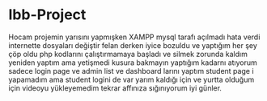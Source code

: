 # Ibb-Project
Hocam projemin yarısını yapmışken XAMPP mysql tarafı açılmadı hata verdi internette dosyaları değiştir felan derken iyice bozuldu ve yaptığım her şey çöp oldu php kodlarını çalıştırmamaya başladı ve silmek zorunda kaldım yeniden yaptım ama yetişmedi kusura bakmayın yaptığım kadarnı atıyorum sadece login page ve admin list ve dashboard larını yaptım student page i yapamadım ama student logini de var yarım kaldığı için ve yurtta olduğum için videoyu yükleyemedim tekrar affınıza sığınıyorum iyi günler.
